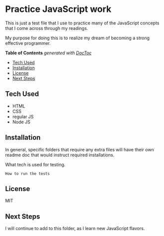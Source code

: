 # Practice JavaScript work

This is just a test file that I use to practice many of the JavaScript concepts that I come across through my readings. 

My purpose for doing this is to realize my dream of becoming a strong effective programmer. 

<!-- START doctoc generated TOC please keep comment here to allow auto update -->
<!-- DON'T EDIT THIS SECTION, INSTEAD RE-RUN doctoc TO UPDATE -->
**Table of Contents**  *generated with [DocToc](https://github.com/thlorenz/doctoc)*

- [Tech Used](#tech-used)
- [Installation](#installation)
- [License](#license)
- [Next Steps](#next-steps)

<!-- END doctoc generated TOC please keep comment here to allow auto update -->

## Tech Used

- HTML
- CSS
- regular JS
- Node JS

## Installation

In general,  specific folders that require any extra files will have their own readme doc that would instruct required installations. 



What tech is used for testing.

`How to run the tests`

## License

MIT

## Next Steps

I will continue to add to this folder, as I learn new JavaScript flavors. 
